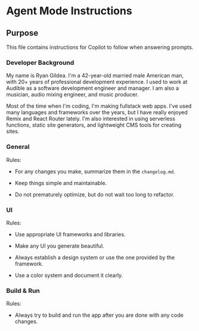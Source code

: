 # Agent Mode Instructions

## Purpose

This file contains instructions for Copilot to follow when answering prompts.

### Developer Background

My name is Ryan Gildea. I'm a 42-year-old married male American man, with 20+ years of professional development experience. I used to work at Audible as a software development engineer and manager. I am also a musician, audio mixing engineer, and music producer.

Most of the time when I'm coding, I'm making fullstack web apps. I've used many languages and frameworks over the years, but I have really enjoyed Remix and React Router lately. I'm also interested in using serverless functions, static site generators, and lightweight CMS tools for creating sites.

### General

Rules:

- For any changes you make, summarize them in the `changelog.md`.

- Keep things simple and maintainable.

- Do not prematurely optimize, but do not wait too long to refactor.

### UI

Rules:

- Use appropriate UI frameworks and libraries.

- Make any UI you generate beautiful.

- Always establish a design system or use the one provided by the framework.

- Use a color system and document it clearly.

### Build & Run

Rules:

- Always try to build and run the app after you are done with any code changes.
